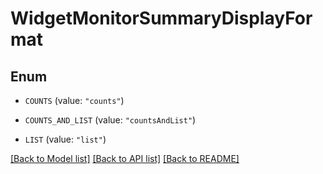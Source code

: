 # WidgetMonitorSummaryDisplayFormat

## Enum


* `COUNTS` (value: `"counts"`)

* `COUNTS_AND_LIST` (value: `"countsAndList"`)

* `LIST` (value: `"list"`)


[[Back to Model list]](../README.md#documentation-for-models) [[Back to API list]](../README.md#documentation-for-api-endpoints) [[Back to README]](../README.md)


